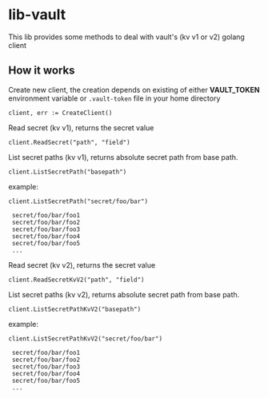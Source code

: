 # lib-vault

This lib provides some methods to deal with vault's (kv v1 or v2) golang client

## How it works

Create new client, the creation depends on existing of either  **VAULT_TOKEN** environment variable 
or `.vault-token` file in your home directory 
```
client, err := CreateClient()
```

Read secret (kv v1), returns the secret value
```
client.ReadSecret("path", "field")
```

List secret paths (kv v1), returns absolute secret path from base path.
```
client.ListSecretPath("basepath")
```

example:
```
client.ListSecretPath("secret/foo/bar")

 secret/foo/bar/foo1
 secret/foo/bar/foo2
 secret/foo/bar/foo3
 secret/foo/bar/foo4
 secret/foo/bar/foo5
 ...

```

Read secret (kv v2), returns the secret value
```
client.ReadSecretKvV2("path", "field")
```

List secret paths (kv v2), returns absolute secret path from base path.
```
client.ListSecretPathKvV2("basepath")
```

example:
```
client.ListSecretPathKvV2("secret/foo/bar")

 secret/foo/bar/foo1
 secret/foo/bar/foo2
 secret/foo/bar/foo3
 secret/foo/bar/foo4
 secret/foo/bar/foo5
 ...

```
